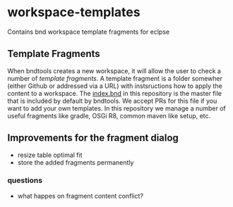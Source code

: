 # workspace-templates
Contains bnd workspace template fragments for eclpse

## Template Fragments

When bndtools creates a new workspace, it will allow the user to check a number of _template fragments_. A template fragment is a folder somewher (either Github or addressed via a URL) with instsructions how to apply the content to a workspace. The [index.bnd](index.bnd) in this repository is the master file that is included by default by bndtools. We accept PRs for this file if you want to add your own templates. In this repository we manage a number of useful fragments like gradle, OSGi R8, common maven like setup, etc.

## Improvements for the fragment dialog

* resize table optimal fit
* store the added fragments permanently

### questions

* what happes on fragment content conflict?
